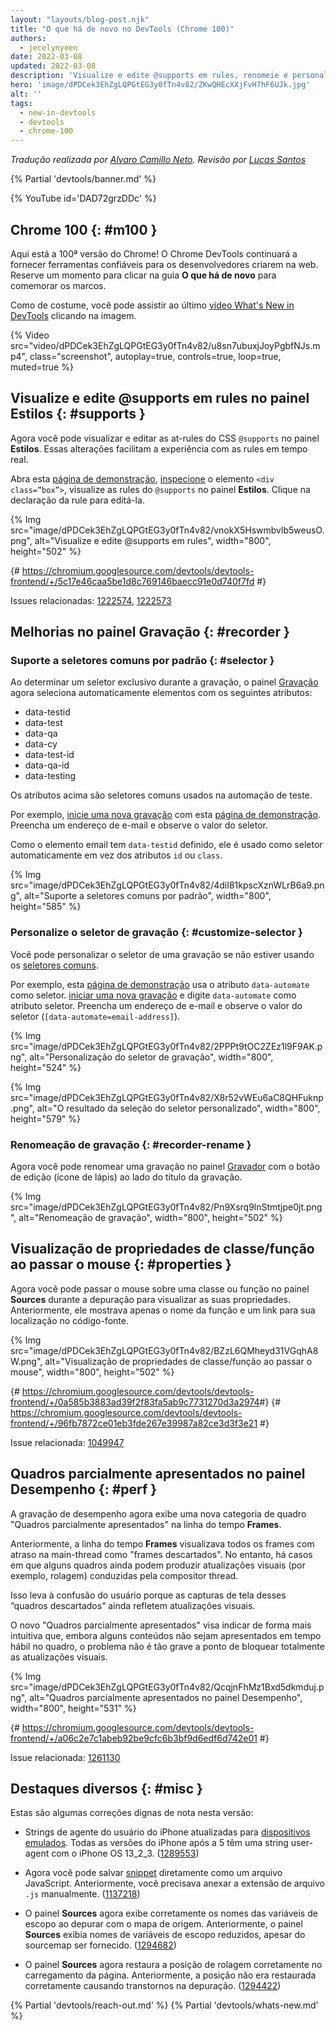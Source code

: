 ```yaml
---
layout: "layouts/blog-post.njk"
title: "O que há de novo no DevTools (Chrome 100)"
authors:
  - jecelynyeen
date: 2022-03-08
updated: 2022-03-08
description: 'Visualize e edite @supports em rules, renomeie e personalize o seletor de gravação e muito mais.'
hero: 'image/dPDCek3EhZgLQPGtEG3y0fTn4v82/ZKwQHEcXXjFvH7hF6UJk.jpg'
alt: ''
tags:
  - new-in-devtools
  - devtools
  - chrome-100
---
```


*Tradução realizada por [Alvaro Camillo Neto](https://www.linkedin.com/in/alvarocamillont/). Revisão por [Lucas Santos](https://lsantos.dev)*

{% Partial 'devtools/banner.md' %}

{% YouTube id='DAD72grzDDc' %}

<!-- start: translation instructions -->
<!-- 1. Remove the "draft: true" tag above when submitting PR -->
<!-- 2. Provide translations under each of the English commented original content -->
<!-- 3. Translate the "description" tag above -->
<!-- 4. Translate all the <img> alt text -->
<!-- 5. Update the whats-new.md file -->
<!-- end: translation instructions -->

<!-- ## Chrome 100  {: #m100 } -->
## Chrome 100  {: #m100 } 
<!-- Here’s to the 100th Chrome version! Chrome DevTools will continue to provide reliable tools for developers to build on the web. Take a moment to click around in the **What’s New** tab to celebrate the milestones. -->
Aqui está a 100ª versão do Chrome! O Chrome DevTools continuará a fornecer ferramentas confiáveis para os desenvolvedores criarem na web. Reserve um momento para clicar na guia **O que há de novo** para comemorar os marcos.
<!-- As usual, you can watch the latest [What’s New in DevTools video](https://goo.gle/devtools-youtube) by clicking on the image. -->
Como de costume, você pode assistir ao último [vídeo What's New in DevTools](https://goo.gle/devtools-youtube) clicando na imagem.

{% Video src="video/dPDCek3EhZgLQPGtEG3y0fTn4v82/u8sn7ubuxjJoyPgbfNJs.mp4", class="screenshot", autoplay=true, controls=true, loop=true, muted=true %}


<!-- ## View and edit @supports at rules in the Styles pane {: #supports } -->
## Visualize e edite @supports em rules no painel Estilos {: #supports }
<!-- You can now view and edit the CSS `@supports` at-rules in the **Styles** pane. These changes make it easier to experiment with the at-rules in real time. -->
Agora você pode visualizar e editar as at-rules do CSS `@supports` no painel **Estilos**. Essas alterações facilitam a experiência com as rules em tempo real.
<!-- Open this [demo page](https://jec.fyi/demo/at-support), [inspect](/docs/devtools/dom/#inspect) the `<div class=”box”>` element, view the `@supports` at-rules in the **Styles** pane. Click on the rule’s declaration to edit it.  -->
Abra esta [página de demonstração](https://jec.fyi/demo/at-support), [inspecione](/docs/devtools/dom/#inspect) o elemento `<div class=”box”>`, visualize as rules do `@supports` no painel **Estilos**. Clique na declaração da rule para editá-la.

{% Img src="image/dPDCek3EhZgLQPGtEG3y0fTn4v82/vnokX5Hswmbvlb5weusO.png", alt="Visualize e edite @supports em rules", width="800", height="502" %}

{# https://chromium.googlesource.com/devtools/devtools-frontend/+/5c17e46caa5be1d8c769146baecc91e0d740f7fd #}

Issues relacionadas: [1222574](https://crbug.com/1222574), [1222573](https://crbug.com/1222573)


<!-- ## Recorder panel improvements {: #recorder } -->
## Melhorias no painel Gravação {: #recorder }
<!-- ### Support common selectors by default {: #selector } -->
### Suporte a seletores comuns por padrão {: #selector }
<!-- When determining an unique selector during recording, the [Recorder](/docs/devtools/recorder/) panel now automatically prefers elements with the following attributes: -->
Ao determinar um seletor exclusivo durante a gravação, o painel [Gravação](/docs/devtools/recorder/) agora seleciona automaticamente elementos com os seguintes atributos:

- data-testid
- data-test
- data-qa
- data-cy
- data-test-id
- data-qa-id
- data-testing

<!-- The attributes above are common selectors used in test automation.  -->
Os atributos acima são seletores comuns usados na automação de teste.
<!-- For example, [start a new recording](/docs/devtools/recorder/#record) with this [demo page](https://jec.fyi/demo/recorder). Fill in an email address and observe the selector value. -->
Por exemplo, [inicie uma nova gravação](/docs/devtools/recorder/#record) com esta [página de demonstração](https://jec.fyi/demo/recorder). Preencha um endereço de e-mail e observe o valor do seletor.
<!-- Since the email element has `data-testid` defined, it’s used as the selector automatically instead of the `id` or `class` attributes. -->
Como o elemento email tem `data-testid` definido, ele é usado como seletor automaticamente em vez dos atributos `id` ou `class`.

{% Img src="image/dPDCek3EhZgLQPGtEG3y0fTn4v82/4diI81kpscXznWLrB6a9.png", alt="Suporte a seletores comuns por padrão", width="800", height="585" %}


<!-- ### Customize the recording’s selector {: #customize-selector } -->
### Personalize o seletor de gravação {: #customize-selector }
<!-- You can customize the selector of a recording if you are not using the [common selectors](/docs/devtools/recorder/#selector). -->
Você pode personalizar o seletor de uma gravação se não estiver usando os [seletores comuns](/docs/devtools/recorder/#selector).
<!-- For example, this [demo page](https://jec.fyi/demo/recorder) uses the `data-automate` attribute as the selector. [start a new recording](/docs/devtools/recorder/#record) and enter the `data-automate` as the selector attribute. Fill in an email address and observe the selector value (`[data-automate=email-address]`). -->
Por exemplo, esta [página de demonstração](https://jec.fyi/demo/recorder) usa o atributo `data-automate` como seletor. [iniciar uma nova gravação](/docs/devtools/recorder/#record) e digite `data-automate` como atributo seletor. Preencha um endereço de e-mail e observe o valor do seletor (`[data-automate=email-address]`).

{% Img src="image/dPDCek3EhZgLQPGtEG3y0fTn4v82/2PPPt9tOC2ZEz1l9F9AK.png", alt="Personalização do seletor de gravação", width="800", height="524" %}

{% Img src="image/dPDCek3EhZgLQPGtEG3y0fTn4v82/X8r52vWEu6aC8QHFuknp.png", alt="O resultado da seleção do seletor personalizado", width="800", height="579" %}


<!-- ### Rename a recording {: #recorder-rename } -->
### Renomeação de gravação {: #recorder-rename } 
<!-- You can now rename a recording in the [Recorder](/docs/devtools/recorder/) panel with the edit button (pencil icon) next to the recording’s title. -->
Agora você pode renomear uma gravação no painel [Gravador](/docs/devtools/gravador/) com o botão de edição (ícone de lápis) ao lado do título da gravação.

{% Img src="image/dPDCek3EhZgLQPGtEG3y0fTn4v82/Pn9Xsrq9lnStmtjpe0jt.png", alt="Renomeação de gravação", width="800", height="502" %}


<!-- ## Preview class/function properties on hover {: #properties } -->
## Visualização de propriedades de classe/função ao passar o mouse {: #properties }
<!-- You can now hover over a class or function in the **Sources** panel during debugging to preview its properties. Previously, it only showed the function name and a link to its location in the source code. -->
Agora você pode passar o mouse sobre uma classe ou função no painel **Sources** durante a depuração para visualizar as suas propriedades. Anteriormente, ele mostrava apenas o nome da função e um link para sua localização no código-fonte.

{% Img src="image/dPDCek3EhZgLQPGtEG3y0fTn4v82/BZzL6QMheyd31VGqhA8W.png", alt="Visualização de propriedades de classe/função ao passar o mouse", width="800", height="502" %}

{# https://chromium.googlesource.com/devtools/devtools-frontend/+/0a585b3883ad39f2f83fa5ab9c7731270d3a2974 ​#}
{# https://chromium.googlesource.com/devtools/devtools-frontend/+/96fb7872ce01eb3fde267e39987a82ce3d3f3e21 #}

Issue relacionada: [1049947](https://crbug.com/1049947)


<!-- ## Partially presented frames in the Performance panel {: #perf } -->
## Quadros parcialmente apresentados no painel Desempenho {: #perf } 
<!-- Performance recording now displays a new frame category "Partially presented frames" in the **Frames** timeline.  -->
A gravação de desempenho agora exibe uma nova categoria de quadro "Quadros parcialmente apresentados" na linha do tempo **Frames**.
<!-- Previously, the **Frames** timeline visualizes any frames with delayed main-thread work as "dropped frames". However, there are cases where some frames may still produce visual updates (e.g. scrolling) driven by the compositor thread. -->
Anteriormente, a linha do tempo **Frames** visualizava todos os frames com atraso na main-thread como "frames descartados". No entanto, há casos em que alguns quadros ainda podem produzir atualizações visuais (por exemplo, rolagem) conduzidas pela compositor thread.
<!-- This leads to user confusion because the screenshots of these “Dropped frames” are still reflecting visual updates.  -->
Isso leva à confusão do usuário porque as capturas de tela desses “quadros descartados” ainda refletem atualizações visuais.
<!-- The new "Partially presented frames" aims to indicate more intuitively that although some content is not presented timely in the frame, but the issue is not so severe as to block visual updates altogether. -->
O novo "Quadros parcialmente apresentados" visa indicar de forma mais intuitiva que, embora alguns conteúdos não sejam apresentados em tempo hábil no quadro, o problema não é tão grave a ponto de bloquear totalmente as atualizações visuais.

{% Img src="image/dPDCek3EhZgLQPGtEG3y0fTn4v82/QcqjnFhMz1Bxd5dkmduj.png", alt="Quadros parcialmente apresentados no painel Desempenho", width="800", height="531" %}

{# https://chromium.googlesource.com/devtools/devtools-frontend/+/a06c2e7c1abeb92be9cfc6b3bf9d6edf6d742e01 #}

Issue relacionada: [1261130](https://crbug.com/1261130)


<!-- ## Miscellaneous highlights {: #misc } -->
## Destaques diversos {: #misc }
<!-- These are some noteworthy fixes in this release: -->
Estas são algumas correções dignas de nota nesta versão:
<!-- - Updated iPhone user agent strings for [emulated devices](/docs/devtools/device-mode/#device). All iPhone versions after 5 have a user-agent string with iPhone OS 13_2_3. ([1289553](https://crbug.com/1289553)) -->
- Strings de agente do usuário do iPhone atualizadas para [dispositivos emulados](/docs/devtools/device-mode/#device). Todas as versões do iPhone após a 5 têm uma string user-agent com o iPhone OS 13_2_3. ([1289553](https://crbug.com/1289553))
<!-- - You can now save [snippet](/docs/devtools/javascript/snippets/) as a JavaScript file directly. Previously, you needed to append `.js` file extension manually. ([1137218](https://crbug.com/1137218)) -->
- Agora você pode salvar [snippet](/docs/devtools/javascript/snippets/) diretamente como um arquivo JavaScript. Anteriormente, você precisava anexar a extensão de arquivo `.js` manualmente. ([1137218](https://crbug.com/1137218))
<!-- - The **Sources** panel now correctly displays scope variable names when debugging with sourcemap. Previously, the **Sources** panel displays minified scope variable names despite sourcemap being provided. ([1294682](https://crbug.com/1294682))  -->
- O painel **Sources** agora exibe corretamente os nomes das variáveis de escopo ao depurar com o mapa de origem. Anteriormente, o painel **Sources** exibia nomes de variáveis de escopo reduzidos, apesar do sourcemap ser fornecido. ([1294682](https://crbug.com/1294682))
<!-- - The **Sources** panel now restores scroll position correctly on page load. Previously, the position was not restored correctly causing inconvenience in debugging. ([1294422](https://crbug.com/1294422))  -->
- O painel **Sources** agora restaura a posição de rolagem corretamente no carregamento da página. Anteriormente, a posição não era restaurada corretamente causando transtornos na depuração. ([1294422](https://crbug.com/1294422))

{% Partial 'devtools/reach-out.md' %}
{% Partial 'devtools/whats-new.md' %}
